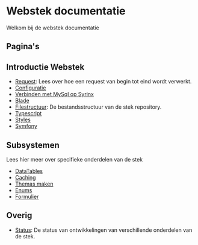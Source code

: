 # Webstek documentatie

Welkom bij de webstek documentatie

## Pagina's

## Introductie Webstek

- [Request](request.md): Lees over hoe een request van begin tot eind wordt verwerkt.
- [Configuratie](configuratie.md)
- [Verbinden met MySql op Syrinx](verbinden-met-mysql-op-syrinx.md)
- [Blade](blade.md)
- [Filestructuur](filestructuur.md): De bestandsstructuur van de stek repository.
- [Typescript](typescript.md)
- [Styles](styles.md)
- [Symfony](symfony.md)

## Subsystemen

Lees hier meer over specifieke onderdelen van de stek

- [DataTables](datatables.md)
- [Caching](caching.md)
- [Themas maken](themas-maken.md)
- [Enums](enums.md)
- [Formulier](formulier.md)

## Overig

- [Status](status.md): De status van ontwikkelingen van verschillende onderdelen van de stek.
